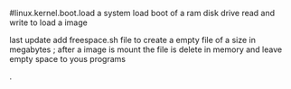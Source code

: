 #linux.kernel.boot.load
a system load boot of a ram disk drive read and write to load a image


last update add freespace.sh file to create a empty file of a size in megabytes ; after a image is mount the file is delete in memory and leave empty space to yous programs



.




